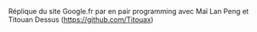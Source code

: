 Réplique du site Google.fr par en pair programming avec Maï Lan Peng et Titouan Dessus (https://github.com/Titouax)
